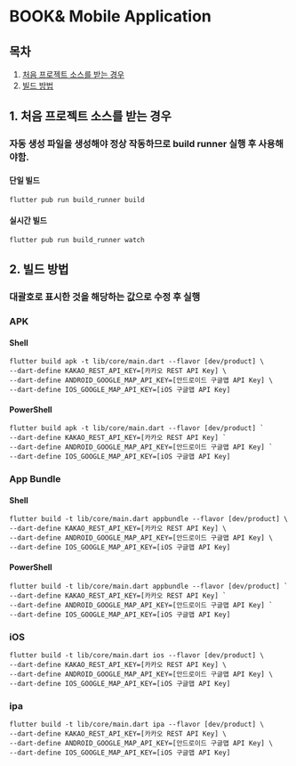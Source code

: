 # BOOK& Mobile Application

## 목차
1. [처음 프로젝트 소스를 받는 경우](#1-처음-프로젝트-소스를-받는-경우)
2. [빌드 방법](#2-빌드-방법)

## 1. 처음 프로젝트 소스를 받는 경우
### 자동 생성 파일을 생성해야 정상 작동하므로 build runner 실행 후 사용해야함.

#### 단일 빌드
```shell
flutter pub run build_runner build
```

#### 실시간 빌드
```shell
flutter pub run build_runner watch
```

## 2. 빌드 방법
### 대괄호로 표시한 것을 해당하는 값으로 수정 후 실행

### APK
#### Shell
```shell
flutter build apk -t lib/core/main.dart --flavor [dev/product] \
--dart-define KAKAO_REST_API_KEY=[카카오 REST API Key] \
--dart-define ANDROID_GOOGLE_MAP_API_KEY=[안드로이드 구글맵 API Key] \
--dart-define IOS_GOOGLE_MAP_API_KEY=[iOS 구글맵 API Key]
```

#### PowerShell
```shell
flutter build apk -t lib/core/main.dart --flavor [dev/product] `
--dart-define KAKAO_REST_API_KEY=[카카오 REST API Key] `
--dart-define ANDROID_GOOGLE_MAP_API_KEY=[안드로이드 구글맵 API Key] `
--dart-define IOS_GOOGLE_MAP_API_KEY=[iOS 구글맵 API Key]
```

### App Bundle
#### Shell
```shell
flutter build -t lib/core/main.dart appbundle --flavor [dev/product] \
--dart-define KAKAO_REST_API_KEY=[카카오 REST API Key] \
--dart-define ANDROID_GOOGLE_MAP_API_KEY=[안드로이드 구글맵 API Key] \
--dart-define IOS_GOOGLE_MAP_API_KEY=[iOS 구글맵 API Key]
```

#### PowerShell
```shell
flutter build -t lib/core/main.dart appbundle --flavor [dev/product] `
--dart-define KAKAO_REST_API_KEY=[카카오 REST API Key] `
--dart-define ANDROID_GOOGLE_MAP_API_KEY=[안드로이드 구글맵 API Key] `
--dart-define IOS_GOOGLE_MAP_API_KEY=[iOS 구글맵 API Key]
```

### iOS
```shell
flutter build -t lib/core/main.dart ios --flavor [dev/product] \
--dart-define KAKAO_REST_API_KEY=[카카오 REST API Key] \
--dart-define ANDROID_GOOGLE_MAP_API_KEY=[안드로이드 구글맵 API Key] \
--dart-define IOS_GOOGLE_MAP_API_KEY=[iOS 구글맵 API Key]
```

### ipa
```shell
flutter build -t lib/core/main.dart ipa --flavor [dev/product] \
--dart-define KAKAO_REST_API_KEY=[카카오 REST API Key] \
--dart-define ANDROID_GOOGLE_MAP_API_KEY=[안드로이드 구글맵 API Key] \
--dart-define IOS_GOOGLE_MAP_API_KEY=[iOS 구글맵 API Key]
```
